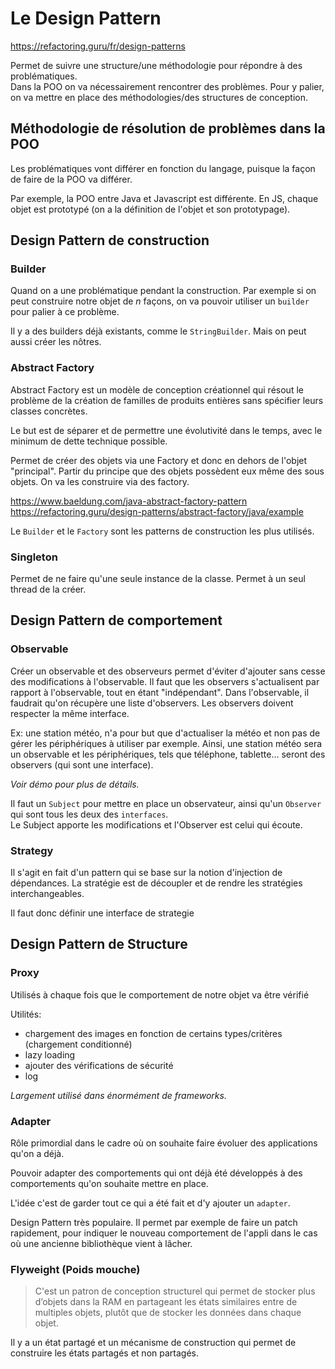 # Le Design Pattern

https://refactoring.guru/fr/design-patterns


Permet de suivre une structure/une méthodologie pour répondre à des problématiques.  
Dans la POO on va nécessairement rencontrer des problèmes. Pour y palier, on va mettre en place des méthodologies/des structures de conception.

## Méthodologie de résolution de problèmes dans la POO

Les problématiques vont différer en fonction du langage, puisque la façon de faire de la POO va différer.

Par exemple, la POO entre Java et Javascript est différente. En JS, chaque objet est prototypé (on a la définition de l'objet et son prototypage).


## Design Pattern de construction
### Builder

Quand on a une problématique pendant la construction. Par exemple si on peut construire notre objet de *n* façons, on va pouvoir utiliser un `builder` pour palier à ce problème.

Il y a des builders déjà existants, comme le `StringBuilder`. Mais on peut aussi créer les nôtres.

### Abstract Factory

Abstract Factory est un modèle de conception créationnel qui résout le problème de la création de familles de produits entières sans spécifier leurs classes concrètes.

Le but est de séparer et de permettre une évolutivité dans le temps, avec le minimum de dette technique possible.

Permet de créer des objets via une Factory et donc en dehors de l'objet "principal". Partir du principe que des objets possèdent eux même des sous objets. On va les construire via des factory.


https://www.baeldung.com/java-abstract-factory-pattern  
https://refactoring.guru/design-patterns/abstract-factory/java/example


Le `Builder` et le `Factory` sont les patterns de construction les plus utilisés.

### Singleton
Permet de ne faire qu'une seule instance de la classe. Permet à un seul thread de la créer.


## Design Pattern de comportement

### Observable

Créer un observable et des observeurs permet d'éviter d'ajouter sans cesse des modifications à l'observable. 
Il faut que les observers s'actualisent par rapport à l'observable, tout en étant "indépendant". Dans l'observable, il faudrait qu'on récupère une liste d'observers. Les observers doivent respecter la même interface.

Ex: une station météo, n'a pour but que d'actualiser la météo et non pas de gérer les périphériques à utiliser par exemple. Ainsi, une station météo sera un observable et les périphériques, tels que téléphone, tablette... seront des observers (qui sont une interface). 

*Voir démo pour plus de détails.*

Il faut un `Subject` pour mettre en place un observateur, ainsi qu'un `Observer` qui sont tous les deux des `interfaces`.  
Le Subject apporte les modifications et l'Observer est celui qui écoute.

### Strategy

Il s'agit en fait d'un pattern qui se base sur la notion d'injection de dépendances. La stratégie est de découpler et de rendre les stratégies interchangeables.

Il faut donc définir une interface de strategie



## Design Pattern de Structure

### Proxy

Utilisés à chaque fois que le comportement de notre objet va être vérifié

Utilités: 
- chargement des images en fonction de certains types/critères (chargement conditionné)
- lazy loading
- ajouter des vérifications de sécurité
- log

*Largement utilisé dans énormément de frameworks.*

### Adapter

Rôle primordial dans le cadre où on souhaite faire évoluer des applications qu'on a déjà.

Pouvoir adapter des comportements qui ont déjà été développés à des comportements qu'on souhaite mettre en place.

L'idée c'est de garder tout ce qui a été fait et d'y ajouter un `adapter`.

Design Pattern très populaire. Il permet par exemple de faire un patch rapidement, pour indiquer le nouveau comportement de l'appli dans le cas où une ancienne bibliothèque vient à lâcher.

### Flyweight (Poids mouche)

> C'est un patron de conception structurel qui permet de stocker plus d’objets dans la RAM en partageant les états similaires entre de multiples objets, plutôt que de stocker les données dans chaque objet.

Il y a un état partagé et un mécanisme de construction qui permet de construire les états partagés et non partagés.

